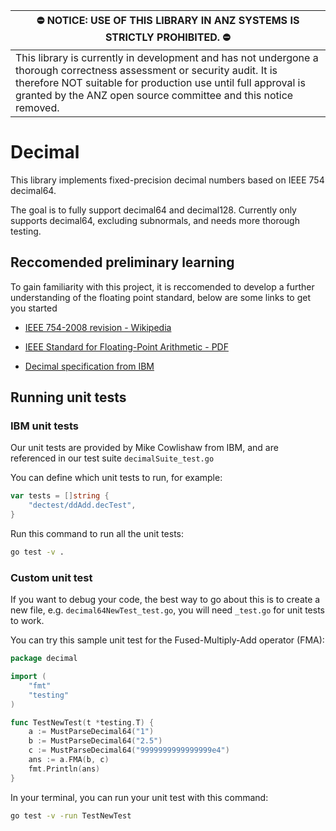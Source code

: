 |:no_entry: NOTICE: USE OF THIS LIBRARY IN ANZ SYSTEMS IS STRICTLY PROHIBITED. :no_entry:|
|-|
|This library is currently in development and has not undergone a thorough correctness assessment or security audit. It is therefore NOT suitable for production use until full approval is granted by the ANZ open source committee and this notice removed.|

# Decimal

This library implements fixed-precision decimal numbers based on IEEE 754 decimal64.

The goal is to fully support decimal64 and decimal128. Currently only supports decimal64, excluding subnormals, and needs more thorough testing.

## Reccomended preliminary learning

To gain familiarity with this project, it is reccomended to develop a further understanding of the floating point standard, below are some links to get you started
- [IEEE 754-2008 revision - Wikipedia](https://en.wikipedia.org/wiki/IEEE_754-2008_revision)

- [IEEE Standard for Floating-Point
Arithmetic - PDF](http://www.dsc.ufcg.edu.br/~cnum/modulos/Modulo2/IEEE754_2008.pdf)

- [Decimal specification from IBM](http://speleotrove.com/decimal/)

## Running unit tests

### IBM unit tests

Our unit tests are provided by Mike Cowlishaw from IBM, and are referenced in our test suite `decimalSuite_test.go`

You can define which unit tests to run, for example:

```go
var tests = []string {
    "dectest/ddAdd.decTest",
}
```

Run this command to run all the unit tests:

```bash
go test -v .
```

### Custom unit test

If you want to debug your code, the best way to go about this is to create a new file, e.g. `decimal64NewTest_test.go`, you will need `_test.go` for unit tests to work.

You can try this sample unit test for the Fused-Multiply-Add operator (FMA):

```go
package decimal

import (
    "fmt"
    "testing"
)

func TestNewTest(t *testing.T) {
	a := MustParseDecimal64("1")
	b := MustParseDecimal64("2.5")
	c := MustParseDecimal64("9999999999999999e4")
	ans := a.FMA(b, c)
	fmt.Println(ans)
}
```

In your terminal, you can run your unit test with this command:

```bash
go test -v -run TestNewTest
```
